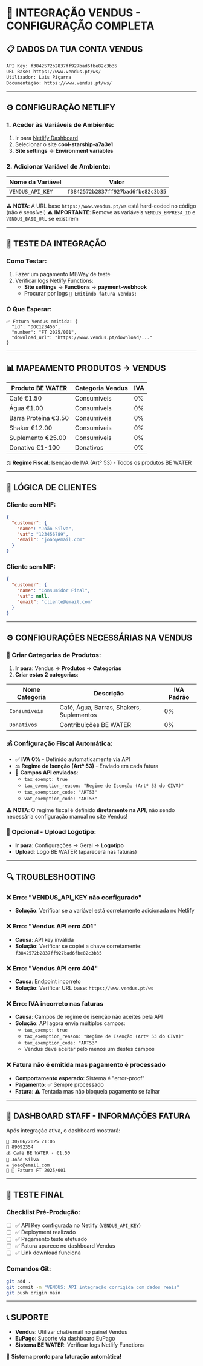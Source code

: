 # 🧾 INTEGRAÇÃO VENDUS - CONFIGURAÇÃO COMPLETA

## **📋 DADOS DA TUA CONTA VENDUS**

```bash
API Key: f3842572b2837ff927bad6fbe82c3b35
URL Base: https://www.vendus.pt/ws/
Utilizador: Luis Piçarra
Documentação: https://www.vendus.pt/ws/
```

---

## **⚙️ CONFIGURAÇÃO NETLIFY**

### **1. Aceder às Variáveis de Ambiente:**
1. Ir para [Netlify Dashboard](https://app.netlify.com/)
2. Selecionar o site **cool-starship-a7a3e1**
3. **Site settings** → **Environment variables**

### **2. Adicionar Variável de Ambiente:**

| **Nome da Variável** | **Valor** |
|---------------------|-----------|
| `VENDUS_API_KEY` | `f3842572b2837ff927bad6fbe82c3b35` |

⚠️ **NOTA**: A URL base `https://www.vendus.pt/ws` está hard-coded no código (não é sensível)
⚠️ **IMPORTANTE**: Remove as variáveis `VENDUS_EMPRESA_ID` e `VENDUS_BASE_URL` se existirem

---

## **🔧 TESTE DA INTEGRAÇÃO**

### **Como Testar:**
1. Fazer um pagamento MBWay de teste
2. Verificar logs Netlify Functions:
   - **Site settings** → **Functions** → **payment-webhook**
   - Procurar por logs `🧾 Emitindo fatura Vendus:`

### **O Que Esperar:**
```
✅ Fatura Vendus emitida: {
  "id": "DOC123456",
  "number": "FT 2025/001",
  "download_url": "https://www.vendus.pt/download/..."
}
```

---

## **📊 MAPEAMENTO PRODUTOS → VENDUS**

| **Produto BE WATER** | **Categoria Vendus** | **IVA** |
|---------------------|---------------------|---------|
| Café €1.50 | Consumíveis | 0% |
| Água €1.00 | Consumíveis | 0% |
| Barra Proteína €3.50 | Consumíveis | 0% |
| Shaker €12.00 | Consumíveis | 0% |
| Suplemento €25.00 | Consumíveis | 0% |
| Donativo €1-100 | Donativos | 0% |

⚖️ **Regime Fiscal**: Isenção de IVA (Artº 53) - Todos os produtos BE WATER

---

## **👤 LÓGICA DE CLIENTES**

### **Cliente com NIF:**
```json
{
  "customer": {
    "name": "João Silva",
    "vat": "123456789",
    "email": "joao@email.com"
  }
}
```

### **Cliente sem NIF:**
```json
{
  "customer": {
    "name": "Consumidor Final",
    "vat": null,
    "email": "cliente@email.com"
  }
}
```

---

## **⚙️ CONFIGURAÇÕES NECESSÁRIAS NA VENDUS**

### **📂 Criar Categorias de Produtos:**
1. **Ir para**: Vendus → **Produtos** → **Categorias**
2. **Criar estas 2 categorias**:

| **Nome Categoria** | **Descrição** | **IVA Padrão** |
|-------------------|---------------|----------------|
| `Consumíveis` | Café, Água, Barras, Shakers, Suplementos | 0% |
| `Donativos` | Contribuições BE WATER | 0% |

### **💰 Configuração Fiscal Automática:**
- ✅ **IVA 0%** - Definido automaticamente via API
- ⚖️ **Regime de Isenção (Artº 53)** - Enviado em cada fatura
- 🔧 **Campos API enviados**:
  - `tax_exempt: true`
  - `tax_exemption_reason: "Regime de Isenção (Artº 53 do CIVA)"`
  - `tax_exemption_code: "ART53"`
  - `vat_exemption_code: "ART53"`

⚠️ **NOTA**: O regime fiscal é definido **diretamente na API**, não sendo necessária configuração manual no site Vendus!

### **🎨 Opcional - Upload Logotipo:**
- **Ir para**: Configurações → Geral → **Logotipo**
- **Upload**: Logo BE WATER (aparecerá nas faturas)

---

## **🔍 TROUBLESHOOTING**

### **❌ Erro: "VENDUS_API_KEY não configurado"**
- **Solução**: Verificar se a variável está corretamente adicionada no Netlify

### **❌ Erro: "Vendus API erro 401"**
- **Causa**: API key inválida
- **Solução**: Verificar se copiei a chave corretamente: `f3842572b2837ff927bad6fbe82c3b35`

### **❌ Erro: "Vendus API erro 404"**
- **Causa**: Endpoint incorreto
- **Solução**: Verificar URL base: `https://www.vendus.pt/ws`

### **❌ Erro: IVA incorreto nas faturas**
- **Causa**: Campos de regime de isenção não aceites pela API
- **Solução**: API agora envia múltiplos campos:
  - `tax_exempt: true`
  - `tax_exemption_reason: "Regime de Isenção (Artº 53 do CIVA)"`
  - `tax_exemption_code: "ART53"`
  - Vendus deve aceitar pelo menos um destes campos

### **❌ Fatura não é emitida mas pagamento é processado**
- **Comportamento esperado**: Sistema é "error-proof"
- **Pagamento**: ✅ Sempre processado
- **Fatura**: ⚠️ Tentada mas não bloqueia pagamento se falhar

---

## **📱 DASHBOARD STAFF - INFORMAÇÕES FATURA**

Após integração ativa, o dashboard mostrará:

```
📅 30/06/2025 21:06
🧾 89092354
💰 Café BE WATER - €1.50
👤 João Silva
✉️ joao@email.com
📄 🔗 Fatura FT 2025/001
```

---

## **🚀 TESTE FINAL**

### **Checklist Pré-Produção:**
- [ ] ✅ API Key configurada no Netlify (`VENDUS_API_KEY`)
- [ ] ✅ Deployment realizado
- [ ] ✅ Pagamento teste efetuado
- [ ] ✅ Fatura aparece no dashboard Vendus
- [ ] ✅ Link download funciona

### **Comandos Git:**
```bash
git add .
git commit -m "VENDUS: API integração corrigida com dados reais"
git push origin main
```

---

## **📞 SUPORTE**

- **Vendus**: Utilizar chat/email no painel Vendus
- **EuPago**: Suporte via dashboard EuPago
- **Sistema BE WATER**: Verificar logs Netlify Functions

🎯 **Sistema pronto para faturação automática!** 